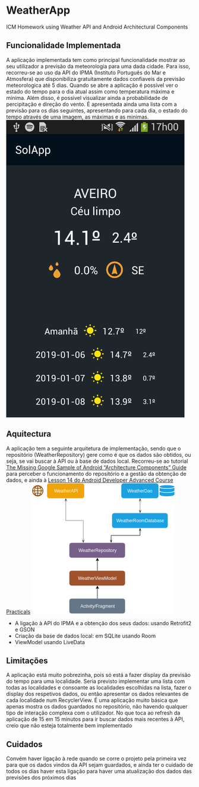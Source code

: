 # WeatherApp
ICM Homework using Weather API and Android Architectural Components

## Funcionalidade Implementada
A aplicação implementada tem como principal funcionalidade mostrar ao seu utilizador a previsão da meteorologia para uma dada cidade.
Para isso, recorreu-se ao uso da API do IPMA (Instituto Português do Mar e Atmosfera) que disponibiliza gratuitamente dados confiaveis da previsão meteorologica até 5 dias.
Quando se abre a aplicação é possível ver o estado do tempo para o dia atual assim como temperatura máxima e mínima. Além disso, é possivel visualizar ainda a probabilidade de percipitação e direção do vento.
É apresentada ainda uma lista com a previsão para os dias seguintes, apresentando para cada dia, o estado do tempo através de uma imagem, as máximas e as minimas.
![picture](screenshot.png)

## Aquitectura
A aplicação tem a seguinte arquitetura de implementação, sendo que o repositório (WeatherRepository) gere como é que os dados são obtidos, ou seja, se vai buscar à API ou à base de dados local.
Recorreu-se ao tutorial [The Missing Google Sample of Android “Architecture Components” Guide](https://proandroiddev.com/the-missing-google-sample-of-android-architecture-components-guide-c7d6e7306b8f) para perceber o funcionamento do repositório e a gestão da obtenção de dados,
e ainda à [Lesson 14 do Android Developer Advanced Course Practicals](https://google-developer-training.github.io/android-developer-advanced-course-practicals/unit-6-working-with-architecture-components/lesson-14-room,-livedata,-viewmodel/14-1-a-room-livedata-viewmodel/14-1-a-room-livedata-viewmodel.html)
![picture2](arquitetura.png)
- A ligação à API do IPMA e a obtenção dos seus dados: usando Retrofit2 e GSON
- Criação da base de dados local: em SQLite usando Room
- ViewModel usando LiveData

## Limitações
A aplicação está muito pobrezinha, pois só está a fazer display da previsão do tempo para uma localidade.
Seria previsto implementar uma lista com todas as localidades e consoante as localidades escolhidas na lista, fazer o display dos respetivos dados, ou então apresentar os dados relevantes de cada localidade num RecyclerView.
É uma aplicação muito básica que apenas mostra os dados guardados no repositório, não havendo qualquer tipo de interação complexa com o utilizador.
No que toca ao refresh da aplicação de 15 em 15 minutos para ir buscar dados mais recentes à API, creio que não esteja totalmente bem implementado

## Cuidados
Convém haver ligação à rede quando se corre o projeto pela primeira vez para que os dados vindos da API sejam guardados, e ainda ter o cuidado de todos os dias haver esta ligação para haver uma atualização dos dados das previsões dos próximos dias
